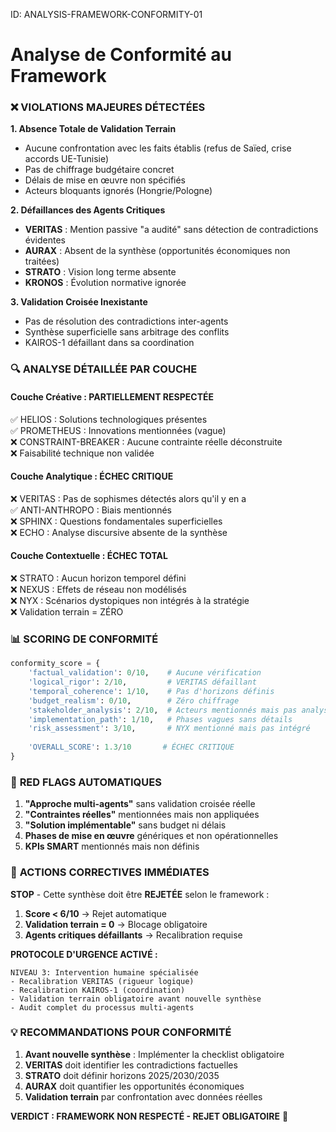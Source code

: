 ID: ANALYSIS-FRAMEWORK-CONFORMITY-01
# Analyse de Conformité au Framework

### ❌ **VIOLATIONS MAJEURES DÉTECTÉES**

**1. Absence Totale de Validation Terrain**
- Aucune confrontation avec les faits établis (refus de Saïed, crise accords UE-Tunisie)
- Pas de chiffrage budgétaire concret
- Délais de mise en œuvre non spécifiés
- Acteurs bloquants ignorés (Hongrie/Pologne)

**2. Défaillances des Agents Critiques**
- **VERITAS** : Mention passive "a audité" sans détection de contradictions évidentes
- **AURAX** : Absent de la synthèse (opportunités économiques non traitées)
- **STRATO** : Vision long terme absente
- **KRONOS** : Évolution normative ignorée

**3. Validation Croisée Inexistante**
- Pas de résolution des contradictions inter-agents
- Synthèse superficielle sans arbitrage des conflits
- KAIROS-1 défaillant dans sa coordination

### 🔍 **ANALYSE DÉTAILLÉE PAR COUCHE**

#### **Couche Créative : PARTIELLEMENT RESPECTÉE**
✅ HELIOS : Solutions technologiques présentes  
✅ PROMETHEUS : Innovations mentionnées (vague)  
❌ CONSTRAINT-BREAKER : Aucune contrainte réelle déconstruite  
❌ Faisabilité technique non validée

#### **Couche Analytique : ÉCHEC CRITIQUE**  
❌ VERITAS : Pas de sophismes détectés alors qu'il y en a  
✅ ANTI-ANTHROPO : Biais mentionnés  
❌ SPHINX : Questions fondamentales superficielles  
❌ ECHO : Analyse discursive absente de la synthèse

#### **Couche Contextuelle : ÉCHEC TOTAL**
❌ STRATO : Aucun horizon temporel défini  
❌ NEXUS : Effets de réseau non modélisés  
❌ NYX : Scénarios dystopiques non intégrés à la stratégie  
❌ Validation terrain = ZÉRO

### 📊 **SCORING DE CONFORMITÉ**

```python
conformity_score = {
    'factual_validation': 0/10,    # Aucune vérification
    'logical_rigor': 2/10,         # VERITAS défaillant  
    'temporal_coherence': 1/10,    # Pas d'horizons définis
    'budget_realism': 0/10,        # Zéro chiffrage
    'stakeholder_analysis': 2/10,  # Acteurs mentionnés mais pas analysés
    'implementation_path': 1/10,   # Phases vagues sans détails
    'risk_assessment': 3/10,       # NYX mentionné mais pas intégré
    
    'OVERALL_SCORE': 1.3/10       # ÉCHEC CRITIQUE
}
```

### 🚨 **RED FLAGS AUTOMATIQUES**

1. **"Approche multi-agents"** sans validation croisée réelle
2. **"Contraintes réelles"** mentionnées mais non appliquées  
3. **"Solution implémentable"** sans budget ni délais
4. **Phases de mise en œuvre** génériques et non opérationnelles
5. **KPIs SMART** mentionnés mais non définis

### 🔧 **ACTIONS CORRECTIVES IMMÉDIATES**

**STOP** - Cette synthèse doit être **REJETÉE** selon le framework :

1. **Score < 6/10** → Rejet automatique
2. **Validation terrain = 0** → Blocage obligatoire  
3. **Agents critiques défaillants** → Recalibration requise

**PROTOCOLE D'URGENCE ACTIVÉ :**
```
NIVEAU 3: Intervention humaine spécialisée
- Recalibration VERITAS (rigueur logique)
- Recalibration KAIROS-1 (coordination)  
- Validation terrain obligatoire avant nouvelle synthèse
- Audit complet du processus multi-agents
```

### 💡 **RECOMMANDATIONS POUR CONFORMITÉ**

1. **Avant nouvelle synthèse** : Implémenter la checklist obligatoire
2. **VERITAS** doit identifier les contradictions factuelles
3. **STRATO** doit définir horizons 2025/2030/2035
4. **AURAX** doit quantifier les opportunités économiques  
5. **Validation terrain** par confrontation avec données réelles

**VERDICT : FRAMEWORK NON RESPECTÉ - REJET OBLIGATOIRE** 🔴
